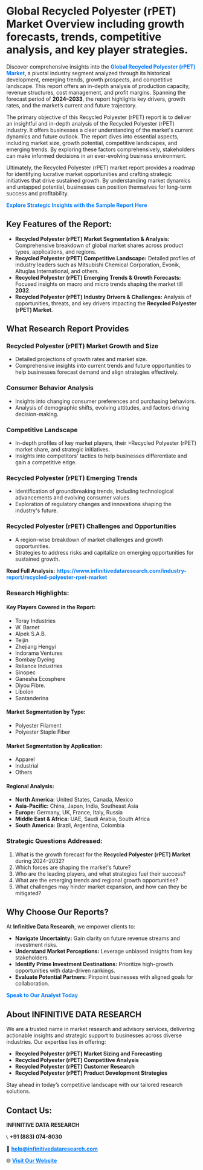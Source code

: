 <h1>Global Recycled Polyester (rPET) Market Overview including growth forecasts, trends, competitive analysis, and key player strategies.</h1>
<p>
Discover comprehensive insights into the 
<a href="https://www.infinitivedataresearch.com/industry-report/recycled-polyester-rpet-market" rel="dofollow" style="color: #007BFF; text-decoration: none;"><strong>Global Recycled Polyester (rPET) Market</strong></a>, a pivotal industry segment analyzed through its historical development, emerging trends, growth prospects, and competitive landscape. This report offers an in-depth analysis of production capacity, revenue structures, cost management, and profit margins. Spanning the forecast period of <strong>2024–2033</strong>, the report highlights key drivers, growth rates, and the market’s current and future trajectory.
</p>
<p>
The primary objective of this Recycled Polyester (rPET) report is to deliver an insightful and in-depth analysis of the Recycled Polyester (rPET) industry. It offers businesses a clear understanding of the market's current dynamics and future outlook. The report dives into essential aspects, including market size, growth potential, competitive landscapes, and emerging trends. By exploring these factors comprehensively, stakeholders can make informed decisions in an ever-evolving business environment.
</p>
<p>
Ultimately, the Recycled Polyester (rPET) market report provides a roadmap for identifying lucrative market opportunities and crafting strategic initiatives that drive sustained growth. By understanding market dynamics and untapped potential, businesses can position themselves for long-term success and profitability.
</p>
<p>
<a href="https://www.infinitivedataresearch.com/request-sample/reportId=105412" style="color: #007BFF; text-decoration: none;"><strong>Explore Strategic Insights with the Sample Report Here</strong></a>
</p>

<h2>Key Features of the Report:</h2>
<ul>
<li><strong>Recycled Polyester (rPET) Market Segmentation & Analysis:</strong> Comprehensive breakdown of global market shares across product types, applications, and regions.</li>
<li><strong>Recycled Polyester (rPET) Competitive Landscape:</strong> Detailed profiles of industry leaders such as Mitsubishi Chemical Corporation, Evonik, Altuglas International, and others.</li>
<li><strong>Recycled Polyester (rPET) Emerging Trends & Growth Forecasts:</strong> Focused insights on macro and micro trends shaping the market till <strong>2032</strong>.</li>
<li><strong>Recycled Polyester (rPET) Industry Drivers & Challenges:</strong> Analysis of opportunities, threats, and key drivers impacting the <strong>Recycled Polyester (rPET) Market</strong>.</li>
</ul>

<h2>What Research Report Provides</h2>
<h3>Recycled Polyester (rPET) Market Growth and Size</h3>
<ul>
<li>Detailed projections of growth rates and market size.</li>
<li>Comprehensive insights into current trends and future opportunities to help businesses forecast demand and align strategies effectively.</li>
</ul>

<h3>Consumer Behavior Analysis</h3>
<ul>
<li>Insights into changing consumer preferences and purchasing behaviors.</li>
<li>Analysis of demographic shifts, evolving attitudes, and factors driving decision-making.</li>
</ul>

<h3>Competitive Landscape</h3>
<ul>
<li>In-depth profiles of key market players, their >Recycled Polyester (rPET) market share, and strategic initiatives.</li>
<li>Insights into competitors' tactics to help businesses differentiate and gain a competitive edge.</li>
</ul>

<h3>Recycled Polyester (rPET) Emerging Trends</h3>
<ul>
<li>Identification of groundbreaking trends, including technological advancements and evolving consumer values.</li>
<li>Exploration of regulatory changes and innovations shaping the industry's future.</li>
</ul>

<h3>Recycled Polyester (rPET) Challenges and Opportunities</h3>
<ul>
<li>A region-wise breakdown of market challenges and growth opportunities.</li>
<li>Strategies to address risks and capitalize on emerging opportunities for sustained growth.</li>
</ul>
<p><strong>Read Full Analysis:</strong> <a href="https://www.infinitivedataresearch.com/industry-report/recycled-polyester-rpet-market" rel="dofollow" style="color: #007BFF; text-decoration: none;"><strong>https://www.infinitivedataresearch.com/industry-report/recycled-polyester-rpet-market</strong></a></p>
<h3>Research Highlights:</h3>
<h4>Key Players Covered in the Report:</h4>
<ul><li>Toray Industries</li><li>W. Barnet</li><li>Alpek S.A.B.</li><li>Teijin</li><li>Zhejiang Hengyi</li><li>Indorama Ventures</li><li>Bombay Dyeing</li><li>Reliance Industries</li><li>Sinopec</li><li>Ganesha Ecosphere</li><li>Diyou Fibre.</li><li>Libolon</li><li>Santanderina</li></ul>
<h4>Market Segmentation by Type:</h4>
<ul><li>Polyester Filament</li><li>Polyester Staple Fiber</li></ul>
<h4>Market Segmentation by Application:</h4>
<ul><li>Apparel</li><li>Industrial</li><li>Others</li></ul>

<h4>Regional Analysis:</h4>
<ul>
<li><strong>North America:</strong> United States, Canada, Mexico</li>
<li><strong>Asia-Pacific:</strong> China, Japan, India, Southeast Asia</li>
<li><strong>Europe:</strong> Germany, UK, France, Italy, Russia</li>
<li><strong>Middle East & Africa:</strong> UAE, Saudi Arabia, South Africa</li>
<li><strong>South America:</strong> Brazil, Argentina, Colombia</li>
</ul>

<h3>Strategic Questions Addressed:</h3>
<ol>
<li>What is the growth forecast for the <strong>Recycled Polyester (rPET) Market</strong> during 2024–2032?</li>
<li>Which forces are shaping the market's future?</li>
<li>Who are the leading players, and what strategies fuel their success?</li>
<li>What are the emerging trends and regional growth opportunities?</li>
<li>What challenges may hinder market expansion, and how can they be mitigated?</li>
</ol>

<h2>Why Choose Our Reports?</h2>
<p>At <strong>Infinitive Data Research</strong>, we empower clients to:</p>
<ul>
<li><strong>Navigate Uncertainty:</strong> Gain clarity on future revenue streams and investment risks.</li>
<li><strong>Understand Market Perceptions:</strong> Leverage unbiased insights from key stakeholders.</li>
<li><strong>Identify Prime Investment Destinations:</strong> Prioritize high-growth opportunities with data-driven rankings.</li>
<li><strong>Evaluate Potential Partners:</strong> Pinpoint businesses with aligned goals for collaboration.</li>
</ul>
<p><a href="https://www.infinitivedataresearch.com/industry-report/recycled-polyester-rpet-market" rel="dofollow" style="color: #007BFF; text-decoration: none;"><strong>Speak to Our Analyst Today</strong></a></p>

<h2>About INFINITIVE DATA RESEARCH</h2>
<p>We are a trusted name in market research and advisory services, delivering actionable insights and strategic support to businesses across diverse industries. Our expertise lies in offering:</p>
<ul>
<li><strong>Recycled Polyester (rPET) Market Sizing and Forecasting</strong></li>
<li><strong>Recycled Polyester (rPET) Competitive Analysis</strong></li>
<li><strong>Recycled Polyester (rPET) Customer Research</strong></li>
<li><strong>Recycled Polyester (rPET) Product Development Strategies</strong></li>
</ul>
<p>Stay ahead in today’s competitive landscape with our tailored research solutions.</p>

<h2>Contact Us:</h2>
<p><strong>INFINITIVE DATA RESEARCH</strong></p>
<p>📞 <strong>+91 (883) 074-8030</strong></p>
<p>📧 <strong><a href="mailto:help@infinitivedataresearch.com" style="color: #007BFF;">help@infinitivedataresearch.com</a></strong></p>
<p>🌐 <strong><a href="https://www.infinitivedataresearch.com" rel="dofollow" style="color: #007BFF;">Visit Our Website</a></strong></p>